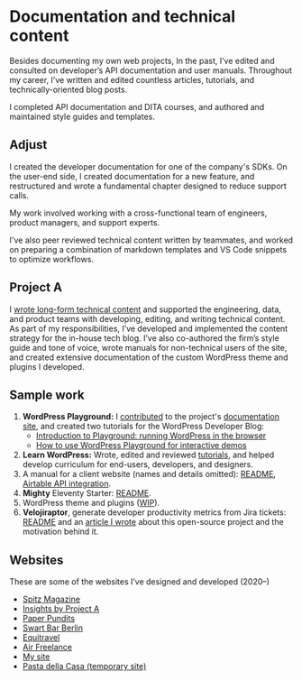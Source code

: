 # Documentation and technical content

Besides documenting my own web projects, In the past, I’ve edited and consulted on developer’s API documentation and user manuals. Throughout my career, I’ve written and edited countless articles, tutorials, and technically-oriented blog posts.

I completed API documentation and DITA courses, and authored and maintained style guides and templates.

## Adjust

I created the developer documentation for one of the company's SDKs. On the user-end side, I created documentation for a new feature, and restructured and wrote a fundamental chapter designed to reduce support calls.

My work involved working with a cross-functional team of engineers, product managers, and support experts.

I've also peer reviewed technical content written by teammates, and worked on preparing a combination of markdown templates and VS Code snippets to optimize workflows.

## Project A

I [wrote long-form technical content](https://insights.project-a.com/?s=Ronny+Shani+) and supported the engineering, data, and product teams with developing, editing, and writing technical content.
As part of my responsibilities, I’ve developed and implemented the content strategy for the in-house tech blog. I’ve also co-authored the firm’s style guide and tone of voice, wrote manuals for non-technical users of the site, and created extensive documentation of the custom WordPress theme and plugins I developed.

## Sample work

1. **WordPress Playground:** I [contributed](https://github.com/WordPress/wordpress-playground/issues?q=mentions%3A%40me+is%3Aclosed) to the project's [documentation site](https://wordpress.github.io/wordpress-playground/developers/), and created two tutorials for the WordPress Developer Blog:
   - [Introduction to Playground: running WordPress in the browser](https://developer.wordpress.org/news/2024/04/05/introduction-to-playground-running-wordpress-in-the-browser/)
   - [How to use WordPress Playground for interactive demos](https://developer.wordpress.org/news/2024/04/25/how-to-use-wordpress-playground-for-interactive-demos/)
2. **Learn WordPress:** Wrote, edited and reviewed [tutorials](https://github.com/WordPress/Learn/issues?q=assignee%3A%40me%20state%3Aclosed), and helped develop curriculum for end-users, developers, and designers.
3. A manual for a client website (names and details omitted): [README](client_x/README.md), [Airtable API integration](client_x/DEV-DOCS.md).
4. **Mighty** Eleventy Starter: [README](mighty/README.md).
5. WordPress theme and plugins ([WIP](wordpress/README.md)).
6. **Velojiraptor**, generate developer productivity metrics from Jira tickets: [README](https://github.com/project-a/velojiraptor/blob/main/README.md) and an [article I wrote](https://insights.project-a.com/engineering-your-engineers-velojiraptor/) about this open-source project and the motivation behind it.

## Websites

These are some of the websites I’ve designed and developed (2020–)

- [Spitz Magazine](https://spitzmag.de)
- [Insights by Project A](https://insights.project-a.com)
- [Paper Pundits](http://paperpundits.co.uk)
- [Swart Bar Berlin](https://swart-berlin.de)
- [Equitravel](https://equitravel.de)
- [Air Freelance](https://www.air-freelance.com)
- [My site](https://www.ironnysh.com)
- [Pasta della Casa (temporary site)](https://psdc-static.vercel.app)

